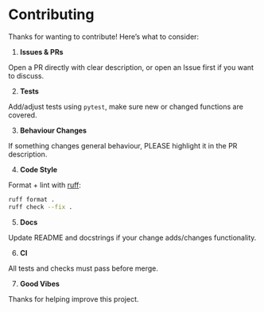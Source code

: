 # Contributing

Thanks for wanting to contribute! Here’s what to consider:

1. **Issues & PRs**  

Open a PR directly with clear description, or open an Issue first if you want to discuss.  

2. **Tests**  

Add/adjust tests using `pytest`, make sure new or changed functions are covered.  

3. **Behaviour Changes**  

If something changes general behaviour, PLEASE highlight it in the PR description.  

4. **Code Style**  

Format + lint with [ruff](https://github.com/astral-sh/ruff):  
```bash
ruff format .
ruff check --fix .
```  

5. **Docs**  

Update README and docstrings if your change adds/changes functionality.  

6. **CI**  

All tests and checks must pass before merge.  

7. **Good Vibes**  

Thanks for helping improve this project.
